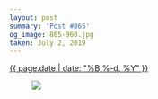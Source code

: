 ```yaml
---
layout: post
summary: 'Post #865'
og_image: 865-960.jpg
taken: July 2, 2019
---
```


<div class="post">
 <time>
  <a href="/865">
   {{ page.date | date: "%B %-d, %Y" }}
  </a>
 </time>
 <a href="/865">
  <figure data-taken="7/2/2019">
   <img sizes="(min-width: 700px) 50vw, calc(100vw - 2rem)" src="{{ site.assets_url }}/865-480.jpg" srcset="{{ site.assets_url }}/865-240.jpg 240w, {{ site.assets_url }}/865-480.jpg 480w, {{ site.assets_url }}/865-720.jpg 720w, {{ site.assets_url }}/865-960.jpg 960w"/>
  </figure>
 </a>
</div>
